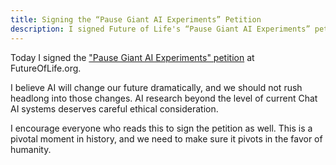 ```yaml
---
title: Signing the “Pause Giant AI Experiments” Petition
description: I signed Future of Life's “Pause Giant AI Experiments” petition. You should too.
---
```


Today I signed the
["Pause Giant AI Experiments" petition](https://futureoflife.org/open-letter/pause-giant-ai-experiments/)
at FutureOfLife.org.

I believe AI will change our future dramatically,
and we should not rush headlong into those changes.
AI research beyond the level of current Chat AI systems
deserves careful ethical consideration.

I encourage everyone who reads this to sign the petition
as well. This is a pivotal moment in history, and we
need to make sure it pivots in the favor of humanity.
